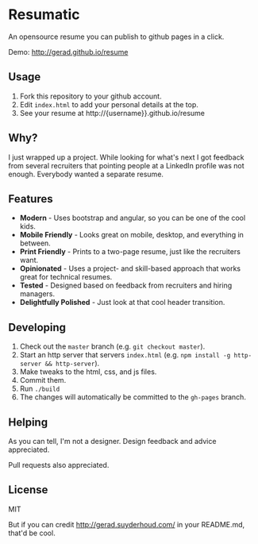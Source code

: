 # Resumatic

An opensource resume you can publish to github pages in a click.

Demo: <http://gerad.github.io/resume>

## Usage

1. Fork this repository to your github account.
2. Edit `index.html` to add your personal details at the top.
3. See your resume at http://{username}}.github.io/resume

## Why?

I just wrapped up a project. While looking for what's next I got feedback from several recruiters that pointing people at a LinkedIn profile was not enough. Everybody wanted a separate resume.

## Features

* **Modern** - Uses bootstrap and angular, so you can be one of the cool kids.
* **Mobile Friendly** - Looks great on mobile, desktop, and everything in between.
* **Print Friendly** - Prints to a two-page resume, just like the recruiters want.
* **Opinionated** - Uses a project- and skill-based approach that works great for technical resumes.
* **Tested** -  Designed based on feedback from recruiters and hiring managers.
* **Delightfully Polished** - Just look at that cool header transition.

## Developing

1. Check out the `master` branch (e.g. `git checkout master`).
2. Start an http server that servers `index.html` (e.g. `npm install -g http-server && http-server`).
3. Make tweaks to the html, css, and js files.
4. Commit them.
5. Run `./build`
6. The changes will automatically be committed to the `gh-pages` branch.

## Helping

As you can tell, I'm not a designer. Design feedback and advice appreciated.

Pull requests also appreciated.

## License

MIT

But if you can credit <http://gerad.suyderhoud.com/> in your README.md, that'd be cool.
